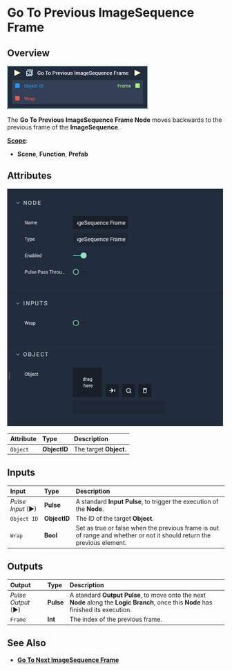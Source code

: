 # Go To Previous ImageSequence Frame

## Overview

![The Go To Previous ImageSequence Frame Node.](../../../.gitbook/assets/node-go-to-previous-imagesequence-frame.png)

The **Go To Previous ImageSequence Frame Node** moves backwards to the previous frame of the **ImageSequence**.

[**Scope**](../overview.md#scopes):
*  **Scene**, **Function**, **Prefab**
## Attributes

![The Go To Previous ImageSequence Frame Node Attributes.](../../../.gitbook/assets/node-go-to-previous-imagesequence-frame-attr.png)


| Attribute | Type | Description |
| :--- | :--- | :--- |
| `Object` | **ObjectID** | The target **Object**. |

## Inputs

| Input | Type | Description |
| :--- | :--- | :--- |
| _Pulse Input_ \(►\) | **Pulse** | A standard **Input Pulse**, to trigger the execution of the **Node**. |
| `Object ID` | **ObjectID** | The ID of the target **Object**. |
| `Wrap` | **Bool** | Set as true or false when the previous frame is out of range and whether or not it should return the previous element. |

## Outputs

| Output | Type | Description |
| :--- | :--- | :--- |
| _Pulse Output_ \(►\) | **Pulse** | A standard **Output Pulse**, to move onto the next **Node** along the **Logic Branch**, once this **Node** has finished its execution. |
| `Frame` | **Int** | The index of the previous frame. |

## See Also

* [**Go To Next ImageSequence Frame**](gotonextimagesequenceframe.md)


